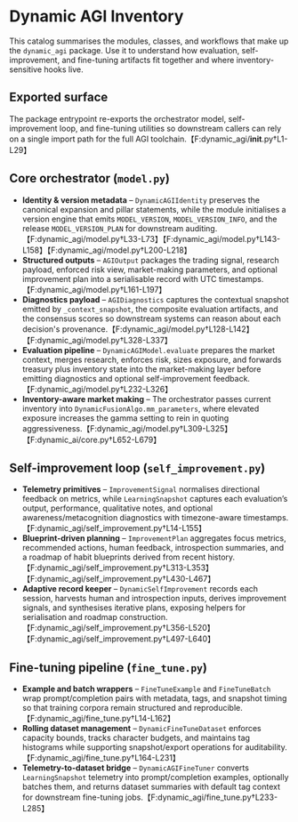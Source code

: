 # Dynamic AGI Inventory

This catalog summarises the modules, classes, and workflows that make up the `dynamic_agi` package. Use it to understand how evaluation, self-improvement, and fine-tuning artifacts fit together and where inventory-sensitive hooks live.

## Exported surface

The package entrypoint re-exports the orchestrator model, self-improvement loop, and fine-tuning utilities so downstream callers can rely on a single import path for the full AGI toolchain.【F:dynamic_agi/__init__.py†L1-L29】

## Core orchestrator (`model.py`)

- **Identity & version metadata** – `DynamicAGIIdentity` preserves the canonical expansion and pillar statements, while the module initialises a version engine that emits `MODEL_VERSION`, `MODEL_VERSION_INFO`, and the release `MODEL_VERSION_PLAN` for downstream auditing.【F:dynamic_agi/model.py†L33-L73】【F:dynamic_agi/model.py†L143-L158】【F:dynamic_agi/model.py†L200-L218】
- **Structured outputs** – `AGIOutput` packages the trading signal, research payload, enforced risk view, market-making parameters, and optional improvement plan into a serialisable record with UTC timestamps.【F:dynamic_agi/model.py†L161-L197】
- **Diagnostics payload** – `AGIDiagnostics` captures the contextual snapshot emitted by `_context_snapshot`, the composite evaluation artifacts, and the consensus scores so downstream systems can reason about each decision's provenance.【F:dynamic_agi/model.py†L128-L142】【F:dynamic_agi/model.py†L328-L337】
- **Evaluation pipeline** – `DynamicAGIModel.evaluate` prepares the market context, merges research, enforces risk, sizes exposure, and forwards treasury plus inventory state into the market-making layer before emitting diagnostics and optional self-improvement feedback.【F:dynamic_agi/model.py†L232-L326】
- **Inventory-aware market making** – The orchestrator passes current inventory into `DynamicFusionAlgo.mm_parameters`, where elevated exposure increases the gamma setting to rein in quoting aggressiveness.【F:dynamic_agi/model.py†L309-L325】【F:dynamic_ai/core.py†L652-L679】

## Self-improvement loop (`self_improvement.py`)

- **Telemetry primitives** – `ImprovementSignal` normalises directional feedback on metrics, while `LearningSnapshot` captures each evaluation’s output, performance, qualitative notes, and optional awareness/metacognition diagnostics with timezone-aware timestamps.【F:dynamic_agi/self_improvement.py†L14-L155】
- **Blueprint-driven planning** – `ImprovementPlan` aggregates focus metrics, recommended actions, human feedback, introspection summaries, and a roadmap of habit blueprints derived from recent history.【F:dynamic_agi/self_improvement.py†L313-L353】【F:dynamic_agi/self_improvement.py†L430-L467】
- **Adaptive record keeper** – `DynamicSelfImprovement` records each session, harvests human and introspection inputs, derives improvement signals, and synthesises iterative plans, exposing helpers for serialisation and roadmap construction.【F:dynamic_agi/self_improvement.py†L356-L520】【F:dynamic_agi/self_improvement.py†L497-L640】

## Fine-tuning pipeline (`fine_tune.py`)

- **Example and batch wrappers** – `FineTuneExample` and `FineTuneBatch` wrap prompt/completion pairs with metadata, tags, and snapshot timing so that training corpora remain structured and reproducible.【F:dynamic_agi/fine_tune.py†L14-L162】
- **Rolling dataset management** – `DynamicFineTuneDataset` enforces capacity bounds, tracks character budgets, and maintains tag histograms while supporting snapshot/export operations for auditability.【F:dynamic_agi/fine_tune.py†L164-L231】
- **Telemetry-to-dataset bridge** – `DynamicAGIFineTuner` converts `LearningSnapshot` telemetry into prompt/completion examples, optionally batches them, and returns dataset summaries with default tag context for downstream fine-tuning jobs.【F:dynamic_agi/fine_tune.py†L233-L285】
